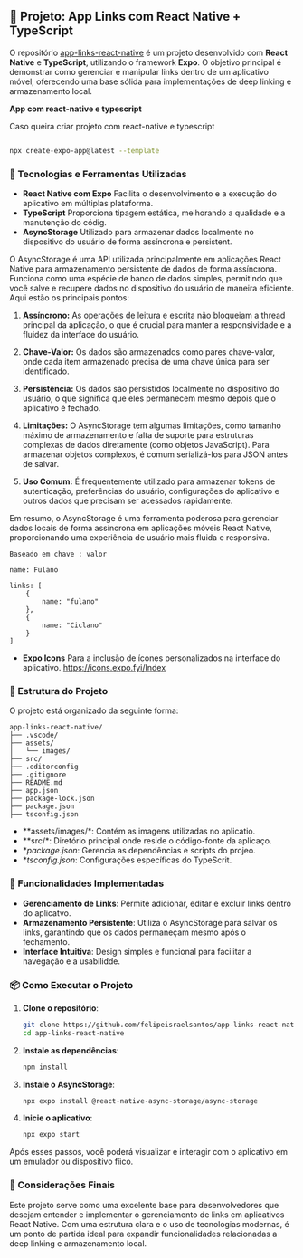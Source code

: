 ## 📱 Projeto: App Links com React Native + TypeScript

O repositório [app-links-react-native](https://github.com/felipeisraelsantos/app-links-react-native) é um projeto desenvolvido com **React Native** e **TypeScript**, utilizando o framework **Expo**. O objetivo principal é demonstrar como gerenciar e manipular links dentro de um aplicativo móvel, oferecendo uma base sólida para implementações de deep linking e armazenamento local.

**App com react-native e typescript**

Caso queira criar projeto com react-native e typescript

~~~bash

npx create-expo-app@latest --template
~~~

### 🚀 Tecnologias e Ferramentas Utilizadas

- **React Native com Expo** Facilita o desenvolvimento e a execução do aplicativo em múltiplas plataforma.
- **TypeScript** Proporciona tipagem estática, melhorando a qualidade e a manutenção do códig.
- **AsyncStorage** Utilizado para armazenar dados localmente no dispositivo do usuário de forma assíncrona e persistent.

O AsyncStorage é uma API utilizada principalmente em aplicações React Native para armazenamento persistente de dados de forma assíncrona. Funciona como uma espécie de banco de dados simples, permitindo que você salve e recupere dados no dispositivo do usuário de maneira eficiente. Aqui estão os principais pontos:

1. **Assíncrono:** As operações de leitura e escrita não bloqueiam a thread principal da aplicação, o que é crucial para manter a responsividade e a fluidez da interface do usuário.

2. **Chave-Valor:** Os dados são armazenados como pares chave-valor, onde cada item armazenado precisa de uma chave única para ser identificado.

3. **Persistência:** Os dados são persistidos localmente no dispositivo do usuário, o que significa que eles permanecem mesmo depois que o aplicativo é fechado.

4. **Limitações:** O AsyncStorage tem algumas limitações, como tamanho máximo de armazenamento e falta de suporte para estruturas complexas de dados diretamente (como objetos JavaScript). Para armazenar objetos complexos, é comum serializá-los para JSON antes de salvar.

5. **Uso Comum:** É frequentemente utilizado para armazenar tokens de autenticação, preferências do usuário, configurações do aplicativo e outros dados que precisam ser acessados rapidamente.

Em resumo, o AsyncStorage é uma ferramenta poderosa para gerenciar dados locais de forma assíncrona em aplicações móveis React Native, proporcionando uma experiência de usuário mais fluida e responsiva.

```
Baseado em chave : valor

name: Fulano

links: [
    {
        name: "fulano"
    },
    {
        name: "Ciclano"
    }
]
```

- **Expo Icons** Para a inclusão de ícones personalizados na interface do aplicativo.
https://icons.expo.fyi/Index

### 📁 Estrutura do Projeto

O projeto está organizado da seguinte forma:

```
app-links-react-native/
├── .vscode/
├── assets/
│   └── images/
├── src/
├── .editorconfig
├── .gitignore
├── README.md
├── app.json
├── package-lock.json
├── package.json
├── tsconfig.json
```
- **assets/images/*: Contém as imagens utilizadas no aplicatio.
- **src/*: Diretório principal onde reside o código-fonte da aplicaço.
- **package.json*: Gerencia as dependências e scripts do projeo.
- **tsconfig.json*: Configurações específicas do TypeScrit.

### 🧠 Funcionalidades Implementadas

- **Gerenciamento de Links**: Permite adicionar, editar e excluir links dentro do aplicatvo.
- **Armazenamento Persistente**: Utiliza o AsyncStorage para salvar os links, garantindo que os dados permaneçam mesmo após o fechamento.
- **Interface Intuitiva**: Design simples e funcional para facilitar a navegação e a usabilidde.

### 📦 Como Executar o Projeto

1. **Clone o repositório**:

   ```bash
   git clone https://github.com/felipeisraelsantos/app-links-react-native.git
   cd app-links-react-native
   ```
2. **Instale as dependências**:

   ```bash
   npm install
   ```
3. **Instale o AsyncStorage**:

   ```bash
   npx expo install @react-native-async-storage/async-storage
   ```
4. **Inicie o aplicativo**:

   ```bash
   npx expo start
   ```

Após esses passos, você poderá visualizar e interagir com o aplicativo em um emulador ou dispositivo fíico.

### 📌 Considerações Finais

Este projeto serve como uma excelente base para desenvolvedores que desejam entender e implementar o gerenciamento de links em aplicativos React Native. Com uma estrutura clara e o uso de tecnologias modernas, é um ponto de partida ideal para expandir funcionalidades relacionadas a deep linking e armazenamento local.